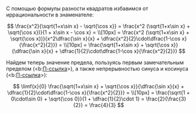 С помощью формулы разности квадратов избавимся от иррациональности в знаменателе:

$$ \frac{x^2}{\sqrt{1+x\sin x} - \sqrt{\cos x}} = \frac{x^2 (\sqrt{1+x\sin x} + \sqrt{\cos x})}{1 + x\sin x - \cos x} = \\[10px] = \frac{x^2 (\sqrt{1+x\sin x} + \sqrt{\cos x})}{x^2\dfrac{\sin x}{x} + \dfrac{x^2}{2}\cdot\dfrac{1-\cos x}{\frac{x^2}{2}}} = \\[10px] = \frac{\sqrt{1+x\sin x} + \sqrt{\cos x}}{\dfrac{\sin x}{x} + \dfrac{1}{2}\cdot\dfrac{1-\cos x}{\frac{x^2}{2}}} $$

Найдем теперь значение предела, пользуясь первым замечательным пределом (<b:[П-ссылка](advanced/proto/f-lim/first-wonderful)>), а также непрерывностью синуса и косинуса (<b:[П-ссылка](advanced/proto/f-continuity/trigonom)>):

$$ \limf{x}{0} \frac{\sqrt{1+x\sin x} + \sqrt{\cos x}}{\dfrac{\sin x}{x} + \dfrac{1}{2}\cdot\dfrac{1-\cos x}{\frac{x^2}{2}}} = \\[10px] = \frac{\sqrt{1 + 0\cdot\sin 0} + \sqrt{\cos 0}}{1 + \dfrac{1}{2}\cdot 1} = \frac{2}{\frac{3}{2}} = \frac{4}{3} $$